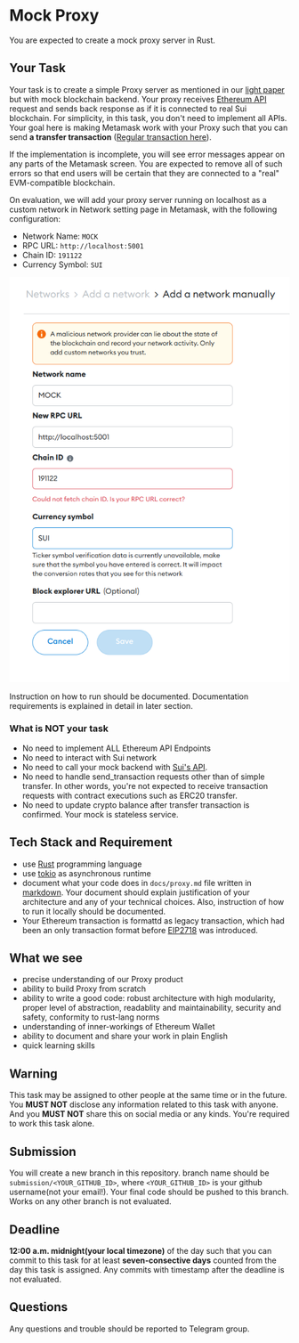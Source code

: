 # Mock Proxy
You are expected to create a mock proxy server in Rust. 

## Your Task
Your task is to create a simple Proxy server as mentioned in our [light paper](https://lime-guavaberry-e75.notion.site/EVM-on-Sui-Technical-Lite-Paper-97cd8093f29447159cc19b6b0e1ea068) but with mock blockchain backend. Your proxy receives [Ethereum API](https://docs.alchemy.com/reference/ethereum-api-quickstart) request and sends back response as if it is connected to real Sui blockchain. For simplicity, in this task, you don't need to implement all APIs. Your goal here is making Metamask work with your Proxy such that you can send **a transfer transaction** ([Regular transaction here](https://ethereum.org/en/developers/docs/transactions/#types-of-transactions)).

If the implementation is incomplete, you will see error messages appear on any parts of the Metamask screen. You are expected to remove all of such errors so that end users will be certain that they are connected to a "real" EVM-compatible blockchain.

On evaluation, we will add your proxy server running on localhost as a custom network in Network setting page in Metamask, with the following configuration:

- Network Name: `MOCK`
- RPC URL: `http://localhost:5001`
- Chain ID: `191122`
- Currency Symbol: `SUI`

![metamask](resources/metamask.png)

Instruction on how to run should be documented. Documentation requirements is explained in detail in later section.

### What is NOT your task
- No need to implement ALL Ethereum API Endpoints
- No need to interact with Sui network
- No need to call your mock backend with [Sui's API](https://docs.sui.io/sui-jsonrpc).
- No need to handle send_transaction requests other than of simple transfer. In other words, you're not expected to receive transaction requests with contract executions such as ERC20 transfer.
- No need to update crypto balance after transfer transaction is confirmed. Your mock is stateless service.

## Tech Stack and Requirement
- use [Rust](https://rustup.rs/) programming language
- use [tokio](https://tokio.rs/) as asynchronous runtime
- document what your code does in `docs/proxy.md` file written in [markdown](https://daringfireball.net/projects/markdown/). Your document should explain justification of your architecture and any of your technical choices. Also, instruction of how to run it locally should be documented.
- Your Ethereum transaction is formattd as legacy transaction, which had been an only transaction format before [EIP2718](https://github.com/ethereum/EIPs/blob/master/EIPS/eip-2718.md) was introduced.

## What we see
- precise understanding of our Proxy product
- ability to build Proxy from scratch
- ability to write a good code: robust architecture with high modularity, proper level of abstraction, readablity and maintainability, security and safety, conformity to rust-lang norms
- understanding of inner-workings of Ethereum Wallet
- ability to document and share your work in plain English 
- quick learning skills

## Warning
This task may be assigned to other people at the same time or in the future. You **MUST NOT** disclose any information related to this task with anyone. And you **MUST NOT** share this on social media or any kinds. You're required to work this task alone.

## Submission
You will create a new branch in this repository. branch name should be `submission/<YOUR_GITHUB_ID>`, where `<YOUR_GITHUB_ID>` is your github username(not your email!). Your final code should be pushed to this branch. Works on any other branch is not evaluated.

## Deadline
**12:00 a.m. midnight(your local timezone)** of the day such that you can commit to this task for at least **seven-consective days** counted from the day this task is assigned. Any commits with timestamp after the deadline is not evaluated.

## Questions
Any questions and trouble should be reported to Telegram group.